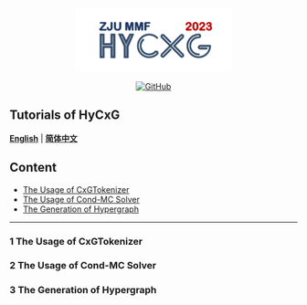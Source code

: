 <p align="center" >
    <a href="https://github.com/xlxwalex/HyCxG/tree/main/HyCxG">
    <br>
    <img src="https://github.com/xlxwalex/HyCxG/blob/main/figures/sub-logo.png" width="275"/>
    <br>
    </a>
</p>
<p align="center">
    <a href="https://github.com/xlxwalex/HyCxG/blob/main/LICENSE">
        <img alt="GitHub" src="https://img.shields.io/github/license/xlxwalex/HyCxG.svg?color=blue&style=flat-square">
    </a>
</p>

## Tutorials of HyCxG
[**English**](https://github.com/xlxwalex/HyCxG/tree/main/tutorials/) | [**简体中文**](https://github.com/xlxwalex/HyCxG/tree/main/tutorials/README_ZH.md)

## Content
+ [The Usage of CxGTokenizer](#the-usage-of-cxgtokenizer)
+ [The Usage of Cond-MC Solver](#the-usage-of-cond-mc-solver)
+ [The Generation of Hypergraph](#the-generation-of-hypergraph)
---
### 1 The Usage of CxGTokenizer

### 2 The Usage of Cond-MC Solver

### 3 The Generation of Hypergraph
